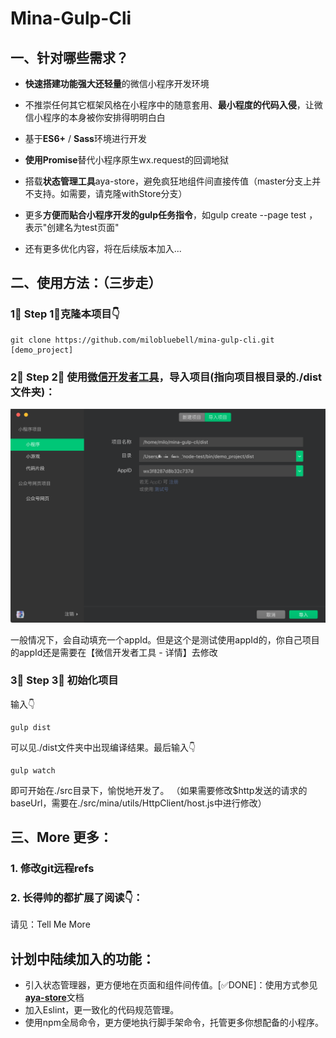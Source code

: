 # Mina-Gulp-Cli



## 一、针对哪些需求？

* **快速搭建功能强大还轻量**的微信小程序开发环境
  
* 不推崇任何其它框架风格在小程序中的随意套用、**最小程度的代码入侵**，让微信小程序的本身被你安排得明明白白
  
* 基于**ES6+** / **Sass**环境进行开发
  
* **使用Promise**替代小程序原生wx.request的回调地狱

* 搭载**状态管理工具**aya-store，避免疯狂地组件间直接传值（master分支上并不支持。如需要，请克隆withStore分支）
  
* 更多**方便而贴合小程序开发的gulp任务指令**，如gulp create --page test ，表示"创建名为test页面"
  
* 还有更多优化内容，将在后续版本加入...



## 二、使用方法：（三步走）

### 1⃣️ Step 1：克隆本项目👇
```
git clone https://github.com/milobluebell/mina-gulp-cli.git [demo_project]
```

### 2⃣️ Step 2： 使用[微信开发者工具](https://developers.weixin.qq.com/miniprogram/dev/devtools/download.html)，导入项目(指向项目根目录的./dist文件夹)： 
![Image text](https://raw.githubusercontent.com/milobluebell/imgs-repo/master/img/intro-pic.png)

一般情况下，会自动填充一个appId。但是这个是测试使用appId的，你自己项目的appId还是需要在【微信开发者工具 - 详情】去修改

### 3⃣️ Step 3： 初始化项目
输入👇
```
gulp dist
```
可以见./dist文件夹中出现编译结果。最后输入👇
```
gulp watch
```
即可开始在./src目录下，愉悦地开发了。
（如果需要修改$http发送的请求的baseUrl，需要在./src/mina/utils/HttpClient/host.js中进行修改）



## 三、More 更多：

### 1. 修改git远程refs



### 2. 长得帅的都扩展了阅读👇：
请见：Tell Me More



## 计划中陆续加入的功能：
* 引入状态管理器，更方便地在页面和组件间传值。[✅DONE]：使用方式参见[**aya-store**](https://github.com/milobluebell/aya-store)文档
* 加入Eslint，更一致化的代码规范管理。
* 使用npm全局命令，更方便地执行脚手架命令，托管更多你想配备的小程序。